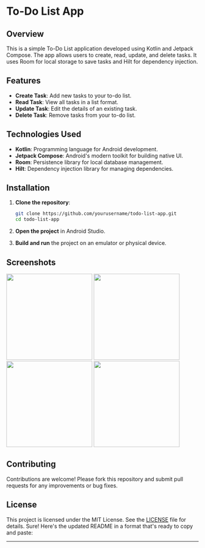 # To-Do List App

## Overview

This is a simple To-Do List application developed using Kotlin and Jetpack Compose. The app allows users to create, read, update, and delete tasks. It uses Room for local storage to save tasks and Hilt for dependency injection.

## Features

- **Create Task**: Add new tasks to your to-do list.
- **Read Task**: View all tasks in a list format.
- **Update Task**: Edit the details of an existing task.
- **Delete Task**: Remove tasks from your to-do list.

## Technologies Used

- **Kotlin**: Programming language for Android development.
- **Jetpack Compose**: Android's modern toolkit for building native UI.
- **Room**: Persistence library for local database management.
- **Hilt**: Dependency injection library for managing dependencies.

## Installation

1. **Clone the repository**:
   ```sh
   git clone https://github.com/yourusername/todo-list-app.git
   cd todo-list-app
   ```

2. **Open the project** in Android Studio.

3. **Build and run** the project on an emulator or physical device.

## Screenshots
<img src="https://github.com/aliizain/todo-list-app/assets/63790817/8aea45b4-6979-4272-96f0-8e4041384efc" width="225" />
<img src="https://github.com/aliizain/todo-list-app/assets/63790817/ead53a4e-7597-41ea-8b70-ab12e0b6897e" width="225" />
<img src="https://github.com/aliizain/todo-list-app/assets/63790817/6552acfa-cff7-4e67-85c2-c5166a7ef86b" width="225" />
<img src="https://github.com/aliizain/todo-list-app/assets/63790817/3e7920f0-4f45-4dba-b59e-1c9733d22406" width="225" />

## Contributing

Contributions are welcome! Please fork this repository and submit pull requests for any improvements or bug fixes.

## License

This project is licensed under the MIT License. See the [LICENSE](LICENSE) file for details.
Sure! Here's the updated README in a format that's ready to copy and paste:

---
